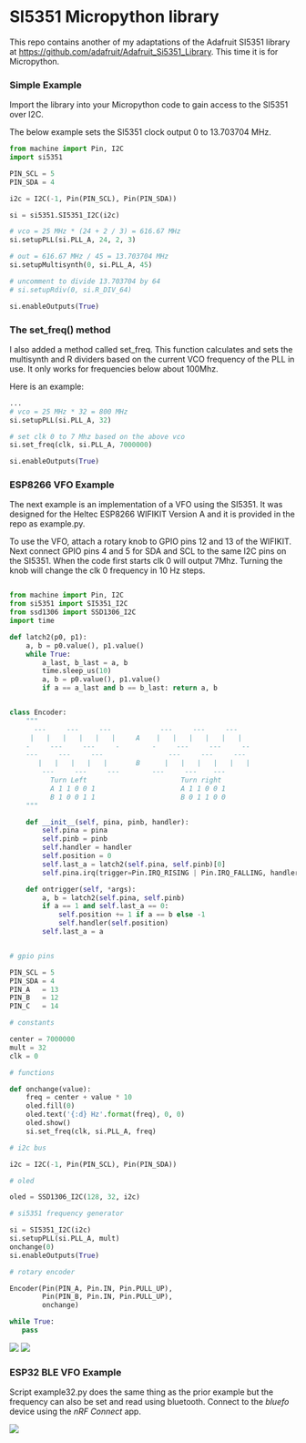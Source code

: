 

# SI5351 Micropython library

This repo contains another of my adaptations of the Adafruit SI5351 library
at https://github.com/adafruit/Adafruit_Si5351_Library.
This time it is for Micropython.

### Simple Example

Import the library into your Micropython code to gain access to the 
SI5351 over I2C.

The below example sets the SI5351 clock output 0 to 13.703704 MHz.

```python
from machine import Pin, I2C
import si5351

PIN_SCL = 5
PIN_SDA = 4

i2c = I2C(-1, Pin(PIN_SCL), Pin(PIN_SDA))

si = si5351.SI5351_I2C(i2c)

# vco = 25 MHz * (24 + 2 / 3) = 616.67 MHz
si.setupPLL(si.PLL_A, 24, 2, 3)

# out = 616.67 MHz / 45 = 13.703704 MHz 
si.setupMultisynth(0, si.PLL_A, 45)

# uncomment to divide 13.703704 by 64
# si.setupRdiv(0, si.R_DIV_64)

si.enableOutputs(True)
```

### The set_freq() method

I also added a method called set_freq.  This function
calculates and sets the multisynth and R dividers
based on the current VCO frequency of the PLL in use.
It only works for frequencies below about 100Mhz.

Here is an example:

```python
...
# vco = 25 MHz * 32 = 800 MHz
si.setupPLL(si.PLL_A, 32)

# set clk 0 to 7 Mhz based on the above vco
si.set_freq(clk, si.PLL_A, 7000000)

si.enableOutputs(True)
```

### ESP8266 VFO Example

The next example is an implementation of a VFO using the SI5351.
It was designed for the Heltec ESP8266 WIFIKIT Version A
and it is provided in the repo as example.py.

To use the VFO, attach a rotary knob to GPIO pins 12 and 13 of the WIFIKIT.
Next connect GPIO pins 4 and 5 for SDA and SCL to the same I2C pins
on the SI5351.  When the code first starts clk 0 will output 7Mhz.
Turning the knob will change the clk 0 frequency in 10 Hz steps.


```python

from machine import Pin, I2C
from si5351 import SI5351_I2C
from ssd1306 import SSD1306_I2C
import time

def latch2(p0, p1):
    a, b = p0.value(), p1.value()
    while True:
        a_last, b_last = a, b
        time.sleep_us(10)
        a, b = p0.value(), p1.value()
        if a == a_last and b == b_last: return a, b


class Encoder:
    """
      ---     ---     ---            ---     ---     ---
     |   |   |   |   |   |     A    |   |   |   |   |   |  
    -     ---     ---     -        -     ---     ---     --
    ---     ---     ---                ---     ---     ---
       |   |   |   |   |       B      |   |   |   |   |   | 
        ---     ---     ---        ---     ---    ---  
          Turn Left                       Turn right
          A 1 1 0 0 1                     A 1 1 0 0 1
          B 1 0 0 1 1                     B 0 1 1 0 0
    """

    def __init__(self, pina, pinb, handler):
        self.pina = pina
        self.pinb = pinb
        self.handler = handler
        self.position = 0
        self.last_a = latch2(self.pina, self.pinb)[0]
        self.pina.irq(trigger=Pin.IRQ_RISING | Pin.IRQ_FALLING, handler=self.ontrigger)

    def ontrigger(self, *args):
        a, b = latch2(self.pina, self.pinb)
        if a == 1 and self.last_a == 0:
            self.position += 1 if a == b else -1
            self.handler(self.position)
        self.last_a = a


# gpio pins

PIN_SCL = 5
PIN_SDA = 4
PIN_A   = 13
PIN_B   = 12
PIN_C   = 14

# constants

center = 7000000
mult = 32
clk = 0

# functions

def onchange(value):
    freq = center + value * 10
    oled.fill(0)
    oled.text('{:d} Hz'.format(freq), 0, 0)
    oled.show()
    si.set_freq(clk, si.PLL_A, freq)

# i2c bus

i2c = I2C(-1, Pin(PIN_SCL), Pin(PIN_SDA))

# oled

oled = SSD1306_I2C(128, 32, i2c)

# si5351 frequency generator

si = SI5351_I2C(i2c)
si.setupPLL(si.PLL_A, mult)
onchange(0)
si.enableOutputs(True)

# rotary encoder

Encoder(Pin(PIN_A, Pin.IN, Pin.PULL_UP), 
        Pin(PIN_B, Pin.IN, Pin.PULL_UP),
        onchange)

while True:
   pass

```


![](example2.png)
![](example1.jpg)

### ESP32 BLE VFO Example

Script example32.py does the same thing as the prior example
but the frequency can also be set and read using bluetooth.
Connect to the _bluefo_ device using the _nRF Connect_ app.

![](example32.jpg)

